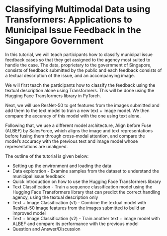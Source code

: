 # Classifying Multimodal Data using Transformers: Applications to Municipal Issue Feedback in the Singapore Government

In this tutorial, we will teach participants how to classify municipal issue feedback cases so that they get assigned to the agency most suited to handle the case. The data, proprietary to the government of Singapore, consists of feedback submitted by the public and each feedback consists of a textual description of the issue, and an accompanying image.

We will first teach the participants how to classify the feedback using the textual description alone using Transformers. This will be done using the Hugging Face Transformers library in PyTorch.

Next, we will use ResNet-50 to get features from the images submitted and add them to the text model to train a new text + image model. We then compare the accuracy of this model with the one using text alone.

Following that, we use a different model architecture, Align before Fuse (ALBEF) by SalesForce, which aligns the image and text representations before fusing them through cross-modal attention, and compare the model’s accuracy with the previous text and image model whose representations are unaligned.

The outline of the tutorial is given below:
- Setting up the environment and loading the data
- Data exploration - Examine samples from the dataset to understand the municipal issue feedback
- Quick introduction on how to use the Hugging Face Transformers library
- Text Classification - Train a sequence classification model using the Hugging Face Transformers library that can predict the correct handling agency, using the textual description only
- Text + Image Classification (v1) - Combine the textual model with ResNet-50 image features from the images submitted to build an improved model
- Text + Image Classification (v2) - Train another text + image model with ALBEF and compare its performance with the previous model
- Question and Answer/Discussion 
